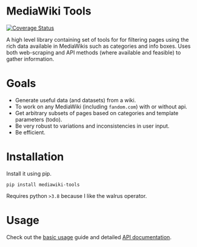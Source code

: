 # MediaWiki Tools

[![Coverage Status](https://coveralls.io/repos/github/nick-robo/MediaWiki-Tools/badge.svg?branch=main)](https://coveralls.io/github/nick-robo/MediaWiki-Tools?branch=main)

A high level library containing set of tools for for filtering pages using the rich data available in MediaWikis such as categories and info boxes. Uses both web-scraping and API methods (where available and feasible) to gather information.

# Goals

- Generate useful data (and datasets) from a wiki.
- To work on any MediaWiki (including `fandom.com`) with or without api.
- Get arbitrary subsets of pages based on categories and template parameters (todo).
- Be very robust to variations and inconsistencies in user input.
- Be efficient.


# Installation

Install it using pip.

```
pip install mediawiki-tools
```

Requires python `>3.8` because I like the walrus operator.

# Usage

Check out the [basic usage](https://nick-robo.github.io/MediaWiki-Tools/mwtools.html) guide and detailed [API documentation](https://nick-robo.github.io/MediaWiki-Tools/mwtools/mediawikitools.html).